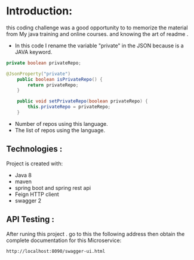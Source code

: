 # Introduction:

this coding challenge was a good opportunity to to memorize the material from My java training and online courses. and knowing the art of readme .

* In this code I rename the variable "private" in the JSON  because is a JAVA keyword.

```java
private boolean privateRepo;
```

```java
@JsonProperty("private")
	public boolean isPrivateRepo() {
		return privateRepo;
	}

	public void setPrivateRepo(boolean privateRepo) {
		this.privateRepo = privateRepo;
	}

```
* Number of repos using this language.
* The list of repos using the language.

 
## Technologies :
Project is created with:
* Java 8
* maven 
* spring boot and spring rest api  
* Feign HTTP client
* swagger 2

## API Testing :
  After runing this project . go to this the following address then obtain the complete documentation for this Microservice: 

```
http://localhost:8090/swagger-ui.html
```
  
  
  
  

  
 
 
